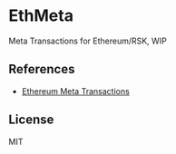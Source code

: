 # EthMeta

Meta Transactions for Ethereum/RSK, WIP

## References

- [Ethereum Meta Transactions](https://medium.com/@austin_48503/ethereum-meta-transactions-90ccf0859e84)

## License

MIT

